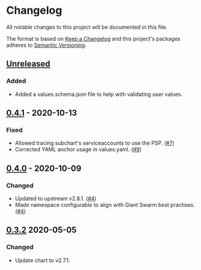 # Changelog

All notable changes to this project will be documented in this file.

The format is based on [Keep a Changelog](http://keepachangelog.com/en/1.0.0/)
and this project's packages adheres to [Semantic Versioning](http://semver.org/spec/v2.0.0.html).

## [Unreleased]

### Added

- Added a values.schema.json file to help with validating user values.

## [0.4.1] - 2020-10-13

### Fixed

- Allowed tracing subchart's serviceaccounts to use the PSP. ([#7](https://github.com/giantswarm/linkerd2-app/pull/7))
- Corrected YAML anchor usage in values.yaml. ([#9](https://github.com/giantswarm/linkerd2-app/pull/9))

## [0.4.0] - 2020-10-09

### Changed

- Updated to upstream v2.8.1. ([#4](https://github.com/giantswarm/linkerd2-app/pull/4))
- Made namespace configurable to align with Giant Swarm best practises. ([#4](https://github.com/giantswarm/linkerd2-app/pull/4))

## [0.3.2] 2020-05-05

### Changed

- Update chart to v2.7.1.

[Unreleased]: https://github.com/giantswarm/linkerd2-app/compare/v0.4.1...HEAD
[0.4.1]: https://github.com/giantswarm/linkerd2-app/compare/v0.4.0...v0.4.1
[0.4.0]: https://github.com/giantswarm/linkerd2-app/compare/v0.3.2...v0.4.0
[0.3.2]: https://github.com/giantswarm/linkerd2-app/releases/tag/v0.3.2
